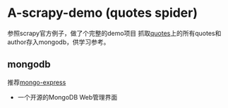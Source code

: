 # **A-scrapy-demo (quotes spider)**

参照scrapy官方例子，做了个完整的demo项目
抓取[quotes](http://quotes.toscrape.com/)上的所有quotes和author存入mongodb，供学习参考。

## mongodb

推荐[mongo-express](https://github.com/mongo-express/mongo-express)
- 一个开源的MongoDB Web管理界面
